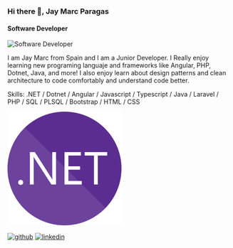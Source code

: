 ### Hi there 👋, Jay Marc Paragas
#### Software Developer
![Software Developer](https://media.licdn.com/dms/image/v2/D4D16AQG7uf3OjCerOw/profile-displaybackgroundimage-shrink_350_1400/profile-displaybackgroundimage-shrink_350_1400/0/1721836726297?e=1729123200&v=beta&t=B8puFx3u-08_pWox_CZQwTHMf3IIN54v5Fz5fqb0tpQ)

I am Jay Marc from Spain and I am a Junior Developer. I Really enjoy learning new programing languaje and frameworks like Angular, PHP, Dotnet, Java, and more! I also enjoy learn about design patterns and clean architecture to code comfortably and understand code better.

Skills: .NET / Dotnet / Angular / Javascript / Typescript / Java / Laravel / PHP / SQL / PLSQL / Bootstrap / HTML / CSS

<img src="https://github.com/JmarcXD/JmarcXD/blob/main/dotnet-icon.png" width="256"/>

[<img src='https://cdn.jsdelivr.net/npm/simple-icons@3.0.1/icons/github.svg' alt='github' height='40'>](https://github.com/https://github.com/JmarcXD)  [<img src='https://cdn.jsdelivr.net/npm/simple-icons@3.0.1/icons/linkedin.svg' alt='linkedin' height='40'>](https://www.linkedin.com/in/www.linkedin.com/in/jmarc-paragas/)  


